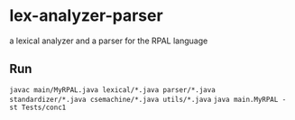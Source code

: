 # lex-analyzer-parser
  a lexical analyzer and a parser for the RPAL language
## Run
 `javac main/MyRPAL.java lexical/*.java parser/*.java standardizer/*.java csemachine/*.java utils/*.java`
 `java main.MyRPAL -st Tests/conc1`

  
